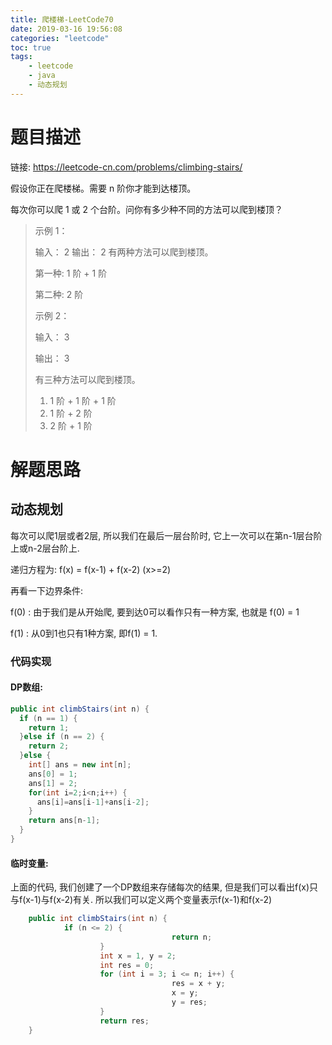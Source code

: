 ```yaml
---
title: 爬楼梯-LeetCode70
date: 2019-03-16 19:56:08
categories: "leetcode"
toc: true
tags: 
	- leetcode
	- java
	- 动态规划
---
```


# 题目描述

链接: https://leetcode-cn.com/problems/climbing-stairs/

假设你正在爬楼梯。需要 n 阶你才能到达楼顶。

每次你可以爬 1 或 2 个台阶。问你有多少种不同的方法可以爬到楼顶？

> 示例 1：
>
> 输入： 2
>		输出： 2
> 		有两种方法可以爬到楼顶。
>
> 第一种: 1 阶 + 1 阶
>
> 第二种: 2 阶
> 
> 示例 2：
> 
> 输入： 3
> 
>输出： 3
> 
> 有三种方法可以爬到楼顶。
> 
> 1.  1 阶 + 1 阶 + 1 阶
> 2.  1 阶 + 2 阶
> 3.  2 阶 + 1 阶
>

<!--more-->

# 解题思路

## 动态规划

每次可以爬1层或者2层, 所以我们在最后一层台阶时, 它上一次可以在第n-1层台阶上或n-2层台阶上.

递归方程为: f(x) = f(x-1) + f(x-2) (x>=2)

再看一下边界条件: 

f(0) : 由于我们是从开始爬, 要到达0可以看作只有一种方案, 也就是 f(0) = 1

f(1) : 从0到1也只有1种方案, 即f(1) = 1.

### 代码实现

#### DP数组:

```java
public int climbStairs(int n) {
  if (n == 1) {
    return 1;
  }else if (n == 2) {
    return 2;
  }else {
    int[] ans = new int[n];
    ans[0] = 1;
    ans[1] = 2;
    for(int i=2;i<n;i++) {
      ans[i]=ans[i-1]+ans[i-2];
    }
    return ans[n-1];
  }
}
```

#### 临时变量:

上面的代码, 我们创建了一个DP数组来存储每次的结果, 但是我们可以看出f(x)只与f(x-1)与f(x-2)有关. 所以我们可以定义两个变量表示f(x-1)和f(x-2)

```java
	public int climbStairs(int n) {
		    if (n <= 2) {
		    		    			return n;
		    		}
				    int x = 1, y = 2;
		    		int res = 0;
				    for (int i = 3; i <= n; i++) {
					    		    res = x + y;
					    		    x = y;
		    		    			y = res;
				    }
		    		return res;
	}
```


